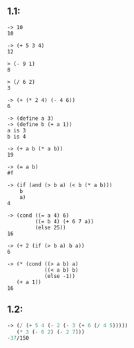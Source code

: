 ## 1.1:

```
-> 10
10
```

```
-> (+ 5 3 4)
12
```

```
> (- 9 1)
8
```

```
> (/ 6 2)
3
```

```
-> (+ (* 2 4) (- 4 6))
6
```

```
-> (define a 3)
-> (define b (+ a 1))
a is 3
b is 4
```

```
-> (+ a b (* a b))
19
```

```
-> (= a b)
#f
```


```
-> (if (and (> b a) (< b (* a b)))
	b 
	a)
4
```

```
-> (cond ((= a 4) 6)
	  	 ((= b 4) (+ 6 7 a))
	  	 (else 25))
16
```

```
-> (+ 2 (if (> b a) b a))
6
```

```
-> (* (cond ((> a b) a) 
       	    ((< a b) b)
            (else -1)) 
   (+ a 1))
16
```


## 1.2:


```lisp
-> (/ (+ 5 4 (- 2 (- 3 (+ 6 (/ 4 5)))))
   (* 3 (- 6 2) (- 2 7)))
-37/150
```




